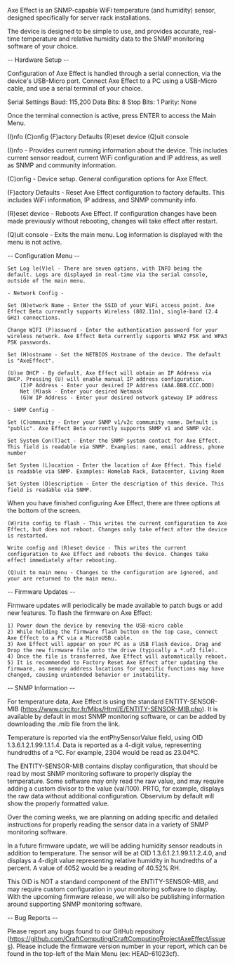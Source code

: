 Axe Effect is an SNMP-capable WiFi temperature (and humidity) sensor, designed specifically for server rack installations.

The device is designed to be simple to use, and provides accurate, real-time temperature and relative humidity data to the SNMP monitoring software of your choice.


-- Hardware Setup --

Configuration of Axe Effect is handled through a serial connection, via the device's USB-Micro port. Connect Axe Effect to a PC using a USB-Micro cable, and use a serial terminal of your choice.

Serial Settings
Baud:		115,200
Data Bits:	8
Stop Bits:	1
Parity:		None

Once the terminal connection is active, press ENTER to access the Main Menu.

  (I)nfo
  (C)onfig
  (F)actory Defaults
  (R)eset device
  (Q)uit console

(I)nfo - Provides current running information about the device. This includes current sensor readout, current WiFi configuration and IP address, as well as SNMP and community information.

(C)onfig - Device setup. General configuration options for Axe Effect.

(F)actory Defaults - Reset Axe Effect configuration to factory defaults. This includes WiFi information, IP address, and SNMP community info.

(R)eset device - Reboots Axe Effect. If configuration changes have been made previously without rebooting, changes will take effect after restart.

(Q)uit console - Exits the main menu. Log information is displayed with the menu is not active.


-- Configuration Menu --

	Set Log le(V)el - There are seven options, with INFO being the default. Logs are displayed in real-time via the serial console, outside of the main menu.

	- Network Config -

	Set (N)etwork Name - Enter the SSID of your WiFi access point. Axe Effect Beta currently supports Wireless (802.11n), single-band (2.4 GHz) connections.

	Change WIFI (P)assword - Enter the authentication password for your wireless network. Axe Effect Beta currently supports WPA2 PSK and WPA3 PSK passwords.

	Set (H)ostname - Set the NETBIOS Hostname of the device. The default is "AxeEffect".

	(U)se DHCP - By default, Axe Effect will obtain an IP Address via DHCP. Pressing (U) will enable manual IP address configuration.
		(I)P Address - Enter your desired IP Address (AAA.BBB.CCC.DDD)
		Net (M)ask - Enter your desired Netmask
		(G)W IP Address - Enter your desired network gateway IP address

	- SNMP Config -

	Set (C)ommunity - Enter your SNMP v1/v2c community name. Default is "public". Axe Effect Beta currently supports SNMP v1 and SNMP v2c.

	Set System Con(T)act - Enter the SNMP system contact for Axe Effect. This field is readable via SNMP. Examples: name, email address, phone number

	Set System (L)ocation - Enter the location of Axe Effect. This field is readable via SNMP. Examples: Homelab Rack, Datacenter, Living Room

	Set System (D)escription - Enter the description of this device. This field is readable via SNMP.


When you have finished configuring Axe Effect, there are three options at the bottom of the screen.

	(W)rite config to flash - This writes the current configuration to Axe Effect, but does not reboot. Changes only take effect after the device is restarted.

	Write config and (R)eset device - This writes the current configuration to Axe Effect and reboots the device. Changes take effect immediately after rebooting.

	(Q)uit to main menu - Changes to the configuration are ignored, and your are returned to the main menu.


-- Firmware Updates --

Firmware updates will periodically be made available to patch bugs or add new features. To flash the firmware on Axe Effect:

	1) Power down the device by removing the USB-micro cable
	2) While holding the firmware flash button on the top case, connect Axe Effect to a PC via a MicroUSB cable.
	3) Axe Effect will appear on your PC as a USB Flash device. Drag and Drop the new firmware file onto the drive (typically a *.uf2 file).
	4) Once the file is transferred, Axe Effect will automatically reboot.
	5) It is recommended to Factory Reset Axe Effect after updating the firmware, as memory address locations for specific functions may have changed, causing unintended behavior or instability.


-- SNMP Information --

For temperature data, Axe Effect is using the standard ENTITY-SENSOR-MIB (https://www.circitor.fr/Mibs/Html/E/ENTITY-SENSOR-MIB.php). It is available by default in most SNMP monitoring software, or can  be added by downloading the .mib file from the link.

Temperature is reported via the entPhySensorValue field, using OID 1.3.6.1.2.1.99.1.1.1.4. Data is reported as a 4-digit value, representing hundredths of a ºC. For example, 2304 would be read as 23.04ºC.

The ENTITY-SENSOR-MIB contains display configuration, that should be read by most SNMP monitoring software to properly display the temperature. Some software may only read the raw value, and may require adding a custom divisor to the value (val/100). PRTG, for example, displays the raw data without additional configuration. Observium by default will show the properly formatted value.

Over the coming weeks, we are planning on adding specific and detailed instructions for properly reading the sensor data in a variety of SNMP monitoring software.

In a future firmware update, we will be adding humidity sensor readouts in addition to temperature. The sensor will be at OID 1.3.6.1.2.1.99.1.1.2.4.0, and displays a 4-digit value representing relative humidity in hundredths of a percent. A value of 4052 would be a reading of 40.52% RH.

This OID is NOT a standard component of the ENTITY-SENSOR-MIB, and may require custom configuration in your monitoring software to display. With the upcoming firmware release, we will also be publishing information around supporting SNMP monitoring software.


-- Bug Reports --

Please report any bugs found to our GitHub repository (https://github.com/CraftComputing/CraftComputingProjectAxeEffect/issues). Please include the firmware version number in your report, which can be found in the top-left of the Main Menu (ex: HEAD-61023cf).

